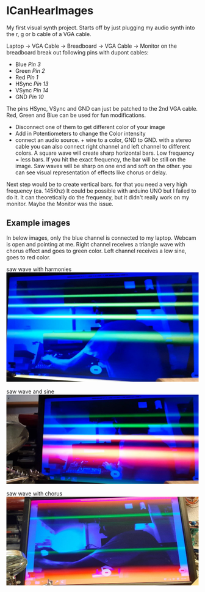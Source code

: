 # ICanHearImages

My first visual synth project.
Starts off by just plugging my audio synth into the r, g or b cable of a VGA cable.

Laptop -> VGA Cable -> Breadboard -> VGA Cable -> Monitor
on the breadboard break out following pins with dupont cables:
* Blue *Pin 3*
* Green *Pin 2*
* Red *Pin 1*
* HSync *Pin 13*
* VSync *Pin 14*
* GND *Pin 10*

The pins HSync, VSync and GND can just be patched to the 2nd VGA cable.
Red, Green and Blue can be used for fun modifications.

* Disconnect one of them to get different color of your image
* Add in Potentiometers to change the Color intensity
* connect an audio source. + wire to a color, GND to GND. with a stereo cable you can also connect right channel and left channel to different colors.
  A square wave will create sharp horizontal bars. Low frequency = less bars. If you hit the exact frequency, the bar will be still on the image. Saw waves will be sharp on one end and soft on the other.
  you can see visual representation of effects like chorus or delay.

Next step would be to create vertical bars. for that you need a very high frequency (ca. 145Khz) It could be possible with arduino UNO but I failed to do it.
It can theoretically do the frequency, but it didn't really work on my monitor. Maybe the Monitor was the issue.

## Example images
In below images, only the blue channel is connected to my laptop. Webcam is open and pointing at me.
Right channel receives a triangle wave with chorus effect and goes to green color.
Left channel receives a low sine, goes to red color.

saw wave with harmonies
![saw_harmonies](./images/saw_with_harmonies.jpg)

saw wave and sine
![saw_sine](./images/saw_and_low_sine.jpg)

saw wave with chorus
![Chorus](./images/chorus.jpg)
